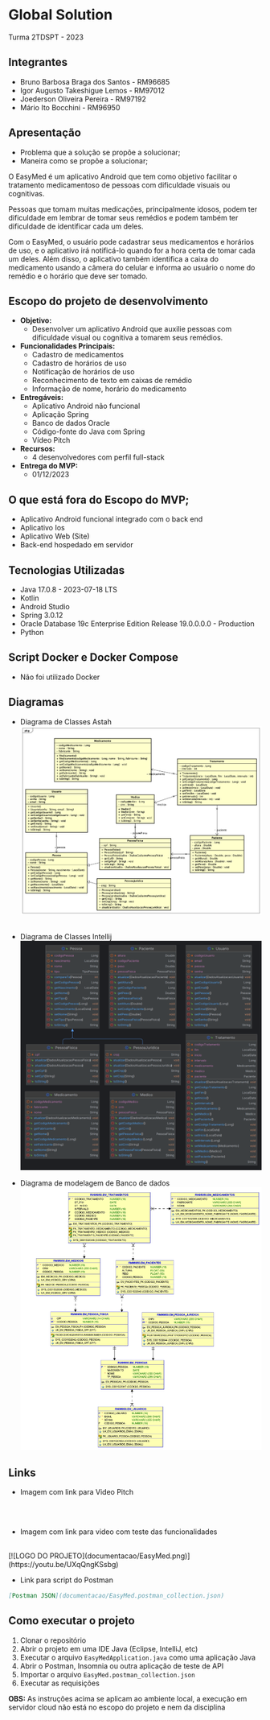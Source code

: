 # Global Solution
Turma 2TDSPT - 2023

## Integrantes
- Bruno Barbosa Braga dos Santos - RM96685
- Igor Augusto Takeshigue Lemos - RM97012
- Joederson Oliveira Pereira - RM97192
- Mário Ito Bocchini - RM96950

## Apresentação
- Problema que a solução se propõe a solucionar;
- Maneira como se propõe a solucionar;

O EasyMed é um aplicativo Android que tem como objetivo facilitar o tratamento medicamentoso de pessoas com dificuldade 
visuais ou cognitivas.

Pessoas que tomam muitas medicações, principalmente idosos, podem ter dificuldade em lembrar de tomar seus remédios e 
podem também ter dificuldade de identificar cada um deles.

Com o EasyMed, o usuário pode cadastrar seus medicamentos e horários de uso, e o aplicativo irá notificá-lo quando for 
a hora certa de tomar cada um deles. Além disso, o aplicativo também identifica a caixa do medicamento usando a câmera 
do celular e informa ao usuário o nome do remédio e o horário que deve ser tomado.

 ## Escopo do projeto de desenvolvimento
- **Objetivo:** 
  - Desenvolver um aplicativo Android que auxilie pessoas com dificuldade visual ou cognitiva a tomarem seus remédios.
- **Funcionalidades Principais:** 
    - Cadastro de medicamentos
    - Cadastro de horários de uso
    - Notificação de horários de uso
    - Reconhecimento de texto em caixas de remédio
    - Informação de nome, horário do medicamento
- **Entregáveis:**
  - Aplicativo Android não funcional
  - Aplicação Spring
  - Banco de dados Oracle
  - Código-fonte do Java com Spring
  - Vídeo Pitch
- **Recursos:**
  - 4 desenvolvedores com perfil full-stack
- **Entrega do MVP:**
  - 01/12/2023

## O que está fora do Escopo do MVP;
- Aplicativo Android funcional integrado com o back end
- Aplicativo Ios
- Aplicativo Web (Site)
- Back-end hospedado em servidor

## Tecnologias Utilizadas
- Java 17.0.8 - 2023-07-18 LTS
- Kotlin
- Android Studio
- Spring 3.0.12
- Oracle Database 19c Enterprise Edition Release 19.0.0.0.0 - Production
- Python

## Script Docker e Docker Compose
- Não foi utilizado Docker

## Diagramas
- Diagrama de Classes Astah
![DIAGRAMA ASTAH](documentacao/diagrama-classes-astah.png)
<br><br>
- Diagrama de Classes Intellij
![DIAGRAMA INTELLIJ](documentacao/diagrama-classes-intellij.png)

- Diagrama de modelagem de Banco de dados
![DIAGRAMA BANCO](documentacao/diagrama-banco.jpg)

## Links 
- Imagem com link para Video Pitch

<br><br>
- Imagem com link para video com teste das funcionalidades
<br>
[![LOGO DO PROJETO](documentacao/EasyMed.png)](https://youtu.be/UXqQngKSsbg)

- Link para script do Postman 

```markdown
[Postman JSON](documentacao/EasyMed.postman_collection.json)
```


## Como executar o projeto
1. Clonar o repositório
2. Abrir o projeto em uma IDE Java (Eclipse, IntelliJ, etc)
3. Executar o arquivo `EasyMedApplication.java` como uma aplicação Java
4. Abrir o Postman, Insomnia ou outra aplicação de teste de API
5. Importar o arquivo `EasyMed.postman_collection.json` 
6. Executar as requisições

**OBS:** As instruções acima se aplicam ao ambiente local, a execução em servidor cloud não está no escopo do projeto e nem da disciplina
